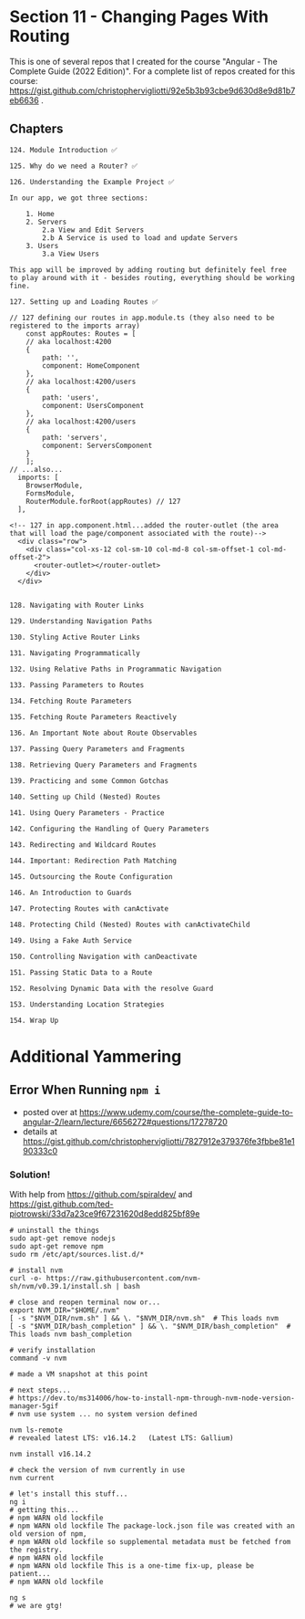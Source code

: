 # Section 11 - Changing Pages With Routing

This is one of several repos that I created for the course "Angular - The Complete Guide (2022 Edition)". For a complete list of repos created for this course: https://gist.github.com/christophervigliotti/92e5b3b93cbe9d630d8e9d81b7eb6636 .

## Chapters

```
124. Module Introduction ✅

125. Why do we need a Router? ✅

126. Understanding the Example Project ✅

In our app, we got three sections:

    1. Home
    2. Servers
        2.a View and Edit Servers
        2.b A Service is used to load and update Servers
    3. Users
        3.a View Users

This app will be improved by adding routing but definitely feel free to play around with it - besides routing, everything should be working fine.

127. Setting up and Loading Routes ✅

// 127 defining our routes in app.module.ts (they also need to be registered to the imports array)
    const appRoutes: Routes = [
    // aka localhost:4200
    { 
        path: '',
        component: HomeComponent 
    },
    // aka localhost:4200/users
    { 
        path: 'users',
        component: UsersComponent 
    },
    // aka localhost:4200/users
    { 
        path: 'servers',
        component: ServersComponent 
    }
    ];
// ...also...
  imports: [
    BrowserModule,
    FormsModule,
    RouterModule.forRoot(appRoutes) // 127
  ],

<!-- 127 in app.component.html...added the router-outlet (the area that will load the page/component associated with the route)-->
  <div class="row">
    <div class="col-xs-12 col-sm-10 col-md-8 col-sm-offset-1 col-md-offset-2">
      <router-outlet></router-outlet>
    </div>
  </div>


128. Navigating with Router Links

129. Understanding Navigation Paths

130. Styling Active Router Links

131. Navigating Programmatically

132. Using Relative Paths in Programmatic Navigation

133. Passing Parameters to Routes

134. Fetching Route Parameters

135. Fetching Route Parameters Reactively

136. An Important Note about Route Observables

137. Passing Query Parameters and Fragments

138. Retrieving Query Parameters and Fragments

139. Practicing and some Common Gotchas

140. Setting up Child (Nested) Routes

141. Using Query Parameters - Practice

142. Configuring the Handling of Query Parameters

143. Redirecting and Wildcard Routes

144. Important: Redirection Path Matching

145. Outsourcing the Route Configuration

146. An Introduction to Guards

147. Protecting Routes with canActivate

148. Protecting Child (Nested) Routes with canActivateChild

149. Using a Fake Auth Service

150. Controlling Navigation with canDeactivate

151. Passing Static Data to a Route

152. Resolving Dynamic Data with the resolve Guard

153. Understanding Location Strategies

154. Wrap Up
```

# Additional Yammering

## Error When Running `npm i`

* posted over at https://www.udemy.com/course/the-complete-guide-to-angular-2/learn/lecture/6656272#questions/17278720 
* details at https://gist.github.com/christophervigliotti/7827912e379376fe3fbbe81e190333c0 

### Solution!  

With help from https://github.com/spiraldev/ and https://gist.github.com/ted-piotrowski/33d7a23ce9f67231620d8edd825bf89e 

```
# uninstall the things
sudo apt-get remove nodejs
sudo apt-get remove npm
sudo rm /etc/apt/sources.list.d/*

# install nvm
curl -o- https://raw.githubusercontent.com/nvm-sh/nvm/v0.39.1/install.sh | bash

# close and reopen terminal now or...
export NVM_DIR="$HOME/.nvm"
[ -s "$NVM_DIR/nvm.sh" ] && \. "$NVM_DIR/nvm.sh"  # This loads nvm
[ -s "$NVM_DIR/bash_completion" ] && \. "$NVM_DIR/bash_completion"  # This loads nvm bash_completion

# verify installation
command -v nvm

# made a VM snapshot at this point

# next steps...
# https://dev.to/ms314006/how-to-install-npm-through-nvm-node-version-manager-5gif
# nvm use system ... no system version defined

nvm ls-remote
# revealed latest LTS: v16.14.2   (Latest LTS: Gallium)

nvm install v16.14.2

# check the version of nvm currently in use 
nvm current

# let's install this stuff...
ng i
# getting this...
# npm WARN old lockfile 
# npm WARN old lockfile The package-lock.json file was created with an old version of npm,
# npm WARN old lockfile so supplemental metadata must be fetched from the registry.
# npm WARN old lockfile 
# npm WARN old lockfile This is a one-time fix-up, please be patient...
# npm WARN old lockfile 

ng s
# we are gtg!
```